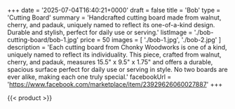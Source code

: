 +++
date = '2025-07-04T16:40:21+0000'
draft = false
title = 'Bob'
type = 'Cutting Board'
summary = 'Handcrafted cutting board made from walnut, cherry, and padauk, uniquely named to reflect its one-of-a-kind design. Durable and stylish, perfect for daily use or serving.'
listImage = './bob-cutting-board/bob-1.jpg'
price = 50
images = [
    './bob-1.jpg',
    './bob-2.jpg'
]
description = 'Each cutting board from Chonky Woodworks is one of a kind, uniquely named to reflect its individuality. This piece, crafted from walnut, cherry, and padauk, measures 15.5" x 9.5" x 1.75" and offers a durable, spacious surface perfect for daily use or serving in style. No two boards are ever alike, making each one truly special.'
facebookUrl = 'https://www.facebook.com/marketplace/item/23929626060027887'
+++

{{< product >}}